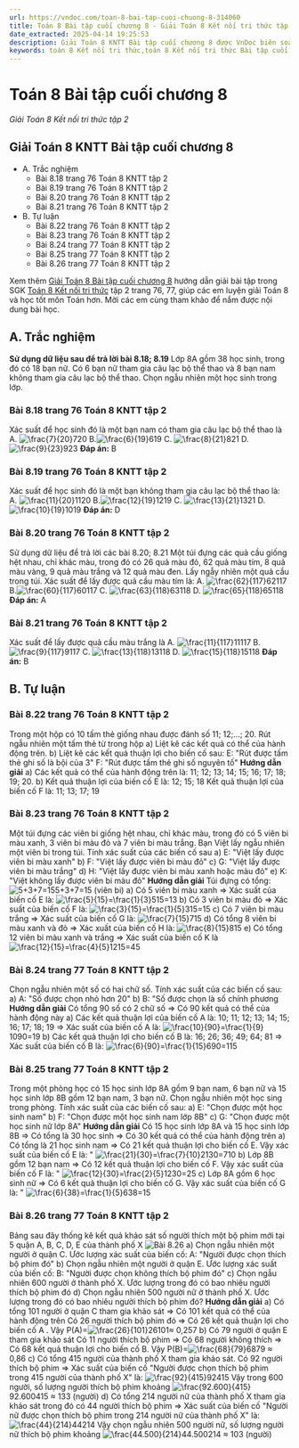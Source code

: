 ```yaml
---
url: https://vndoc.com/toan-8-bai-tap-cuoi-chuong-8-314060
title: Toán 8 Bài tập cuối chương 8 - Giải Toán 8 Kết nối tri thức tập 2 - VnDoc.com
date_extracted: 2025-04-14 19:25:53
description: Giải Toán 8 KNTT Bài tập cuối chương 8 được VnDoc biên soạn lời giải nhằm giúp các em nắm được nội dung được học trong bài, luyện giải Toán 8 hiệu quả.
keywords: toán 8 Kết nối tri thức,toán 8 Kết nối tri thức Bài tập cuối chương 8,toán lớp 8 Kết nối tri thức,giải toán 8 Kết nối tri thức,giải sgk toán 8 Kết nối tri thức,sgk toán 8 Kết nối tri thức,toán 8 Bài tập cuối chương 8,giải toán 8 ctst,giải toán 8 Bài tập cuối chương 8,giải toán 8 kntt,toán 8 kntt,giải toán 8 kntt Bài tập cuối chương 8,giải toán 8 kết nối tri thức Bài tập cuối chương 8
---
```


# Toán 8 Bài tập cuối chương 8
 _Giải Toán 8 Kết nối tri thức tập 2_
## Giải Toán 8 KNTT Bài tập cuối chương 8
  * A. Trắc nghiệm
    * Bài 8.18 trang 76 Toán 8 KNTT tập 2
    * Bài 8.19 trang 76 Toán 8 KNTT tập 2
    * Bài 8.20 trang 76 Toán 8 KNTT tập 2
    * Bài 8.21 trang 76 Toán 8 KNTT tập 2
  * B. Tự luận
    * Bài 8.22 trang 76 Toán 8 KNTT tập 2
    * Bài 8.23 trang 76 Toán 8 KNTT tập 2
    * Bài 8.24 trang 77 Toán 8 KNTT tập 2
    * Bài 8.25 trang 77 Toán 8 KNTT tập 2
    * Bài 8.26 trang 77 Toán 8 KNTT tập 2

Xem thêm
[Giải Toán 8 Bài tập cuối chương 8](<https://vndoc.com/toan-8-bai-tap-cuoi-chuong-8-314060>) hướng dẫn giải bài tập trong SGK [Toán 8 Kết nối tri thức](<https://vndoc.com/toan-8-ket-noi-tri-thuc>) tập 2 trang 76, 77, giúp các em luyện giải Toán 8 và học tốt môn Toán hơn. Mời các em cùng tham khảo để nắm được nội dung bài học.
## A. Trắc nghiệm
**Sử dụng dữ liệu sau để trả lời bài 8.18; 8.19**
Lớp 8A gồm 38 học sinh, trong đó có 18 bạn nữ. Có 6 bạn nữ tham gia câu lạc bộ thể thao và 8 bạn nam không tham gia câu lạc bộ thể thao. Chọn ngẫu nhiên một học sinh trong lớp.
### Bài 8.18 trang 76 Toán 8 KNTT tập 2
Xác suất để học sinh đó là một bạn nam có tham gia câu lạc bộ thể thao là
A. ![\\frac{7}{20}](https://i.vdoc.vn/data/image/blank.png)720
B.![\\frac{6}{19}](https://i.vdoc.vn/data/image/blank.png)619
C. ![\\frac{8}{21}](https://i.vdoc.vn/data/image/blank.png)821
D. ![\\frac{9}{23}](https://i.vdoc.vn/data/image/blank.png)923
**Đáp án:** B
### Bài 8.19 trang 76 Toán 8 KNTT tập 2
Xác suất để học sinh đó là một bạn không tham gia câu lạc bộ thể thao là:
A. ![\\frac{11}{20}](https://i.vdoc.vn/data/image/blank.png)1120
B.![\\frac{12}{19}](https://i.vdoc.vn/data/image/blank.png)1219
C. ![\\frac{13}{21}](https://i.vdoc.vn/data/image/blank.png)1321
D. ![\\frac{10}{19}](https://i.vdoc.vn/data/image/blank.png)1019
**Đáp án:** D
### Bài 8.20 trang 76 Toán 8 KNTT tập 2
Sử dụng dữ liệu để trả lời các bài 8.20; 8.21
Một túi đựng các quả cầu giống hệt nhau, chỉ khác màu, trong đó có 26 quả màu đỏ, 62 quả màu tím, 8 quả màu vàng, 9 quả màu trắng và 12 quả màu đen. Lấy ngẫy nhiên một quả cầu trong túi.
Xác suất để lấy được quả cầu màu tím là:
A. ![\\frac{62}{117}](https://i.vdoc.vn/data/image/blank.png)62117
B.![\\frac{60}{117}](https://i.vdoc.vn/data/image/blank.png)60117
C. ![\\frac{63}{118}](https://i.vdoc.vn/data/image/blank.png)63118
D. ![\\frac{65}{118}](https://i.vdoc.vn/data/image/blank.png)65118
**Đáp án:** A
### Bài 8.21 trang 76 Toán 8 KNTT tập 2
Xác suất để lấy được quả cầu màu trắng là
A. ![\\frac{11}{117}](https://i.vdoc.vn/data/image/blank.png)11117
B.![\\frac{9}{117}](https://i.vdoc.vn/data/image/blank.png)9117
C. ![\\frac{13}{118}](https://i.vdoc.vn/data/image/blank.png)13118
D. ![\\frac{15}{118}](https://i.vdoc.vn/data/image/blank.png)15118
**Đáp án:** B
## B. Tự luận
### Bài 8.22 trang 76 Toán 8 KNTT tập 2
Trong một hộp có 10 tấm thẻ giống nhau được đánh số 11; 12;...; 20. Rút ngẫu nhiên một tấm thẻ từ trong hộp
a\) Liệt kê các kết quả có thể của hành động trên.
b\) Liệt kê các kết quả thuận lợi cho biến cố sau:
E: "Rút được tấm thẻ ghi số là bội của 3"
F: "Rút được tấm thẻ ghi số nguyên tố"
**Hướng dẫn giải**
a\) Các kết quả có thể của hành động trên là: 11; 12; 13; 14; 15; 16; 17; 18; 19; 20.
b\) Kết quả thuận lợi của biến cố E là: 12; 15; 18
Kết quả thuận lợi của biến cố F là: 11; 13; 17; 19
### Bài 8.23 trang 76 Toán 8 KNTT tập 2
Một túi đựng các viên bi giống hệt nhau, chỉ khác màu, trong đó có 5 viên bi màu xanh, 3 viên bi màu đỏ và 7 viên bi màu trắng. Bạn Việt lấy ngẫu nhiên một viên bi trong túi. Tính xác suất của các biến cố sau
a\) E: "Việt lấy được viên bi màu xanh"
b\) F: "Việt lấy được viên bi màu đỏ"
c\) G: "Việt lấy được viên bi màu trắng"
d\) H: "Việt lấy được viên bi màu xanh hoặc màu đỏ"
e\) K: "Việt không lấy được viên bi màu đỏ"
**Hướng dẫn giải**
Túi đựng có tổng: ![5+3+7=15](https://i.vdoc.vn/data/image/blank.png)5+3+7=15 \(viên bi\)
a\) Có 5 viên bi màu xanh => Xác suất của biến cố E là: ![\\frac{5}{15}=\\frac{1}{3}](https://i.vdoc.vn/data/image/blank.png)515=13
b\) Có 3 viên bi màu đỏ => Xác suất của biến cố F là: ![\\frac{3}{15}=\\frac{1}{5}](https://i.vdoc.vn/data/image/blank.png)315=15
c\) Có 7 viên bi màu trắng => Xác suất của biến cố G là: ![\\frac{7}{15}](https://i.vdoc.vn/data/image/blank.png)715
d\) Có tổng 8 viên bi màu xanh và đỏ => Xác xuất của biến cố H là: ![\\frac{8}{15}](https://i.vdoc.vn/data/image/blank.png)815
e\) Có tổng 12 viên bi màu xanh và trắng => Xác suất của biến cố K là ![\\frac{12}{15}=\\frac{4}{5}](https://i.vdoc.vn/data/image/blank.png)1215=45
### Bài 8.24 trang 77 Toán 8 KNTT tập 2
Chọn ngẫu nhiên một số có hai chữ số. Tính xác suất của các biến cố sau:
a\) A: "Số được chọn nhỏ hơn 20"
b\) B: "Số được chọn là số chính phương
**Hướng dẫn giải**
Có tổng 90 số có 2 chữ số => Có 90 kết quả có thể của hành động này
a\) Các kết quả thuận lợi của biến cố A là: 10; 11; 12; 13; 14; 15; 16; 17; 18; 19 => Xác suất của biến cố A là: ![\\frac{10}{90}=\\frac{1}{9}](https://i.vdoc.vn/data/image/blank.png)1090=19
b\) Các kết quả thuận lợi cho biến cố B là: 16; 26; 36; 49; 64; 81 => Xác suất của biến cố B là: ![\\frac{6}{90}=\\frac{1}{15}](https://i.vdoc.vn/data/image/blank.png)690=115
### Bài 8.25 trang 77 Toán 8 KNTT tập 2
Trong một phòng học có 15 học sinh lớp 8A gồm 9 bạn nam, 6 bạn nữ và 15 học sinh lớp 8B gồm 12 bạn nam, 3 bạn nữ. Chọn ngẫu nhiên một học sing trong phòng. Tính xác suất của các biến cố sau:
a\) E: "Chọn được một học sinh nam"
b\) F: "Chọn được một học sinh nam lớp 8B"
c\) G: "Chọn được một học sinh nữ lớp 8A"
**Hướng dẫn giải**
Có 15 học sinh lớp 8A và 15 học sinh lớp 8B => Có tổng là 30 học sinh => Có 30 kết quả có thể của hành động trên
a\) Có tổng là 21 học sinh nam => Có 21 kết quả thuận lợi cho biến cố E. Vậy xác suất của biến cố E là: " ![\\frac{21}{30}=\\frac{7}{10}](https://i.vdoc.vn/data/image/blank.png)2130=710
b\) Lớp 8B gồm 12 bạn nam => Có 12 kết quả thuận lợi cho biến cố F. Vậy xác suất của biến cố F là: " ![\\frac{12}{30}=\\frac{2}{5}](https://i.vdoc.vn/data/image/blank.png)1230=25
c\) Lớp 8A gồm 6 học sinh nữ => Có 6 kết quả thuận lợi cho biến cố G. Vậy xác suất của biến cố G là: " ![\\frac{6}{38}=\\frac{1}{5}](https://i.vdoc.vn/data/image/blank.png)638=15
### Bài 8.26 trang 77 Toán 8 KNTT tập 2
Bảng sau đây thống kê kết quả khảo sát số người thích một bộ phim mới tại 5 quận A, B, C, D, E của thành phố X
![Bài 8.26](https://i.vdoc.vn/data/image/2024/01/13/Bai-tap-cuoi-chuong-8-1.jpg)
a\) Chọn ngẫu nhiên một người ở quận C. Ước lượng xác suất của biến cố:
A: "Người được chọn thích bộ phim đó"
b\) Chọn ngẫu nhiên một người ở quận E. Ước lượng xác suất của biến cố:
B: "Người được chọn không thích bộ phim đó"
c\) Chọn ngẫu nhiên 600 người ở thành phố X. Ước lượng trong đó có bao nhiêu người thích bộ phim đó
d\) Chọn ngẫu nhiên 500 người nữ ở thành phố X. Ước lượng trong đó có bao nhiêu người thích bộ phim đó?
**Hướng dẫn giải**
a\) Có tổng 101 người ở quận C tham gia khảo sát => Có 101 kết quả có thể của hành động trên
Có 26 người thích bộ phim đó => Có 26 kết quả thuận lợi cho biến cố A . Vậy P\(A\)=![\\frac{26}{101}](https://i.vdoc.vn/data/image/blank.png)26101≈ 0,257
b\) Có 79 người ở quận E tham gia khảo sát
Có 11 người thích bộ phim => Có 68 người không thích => Có 68 kết quả thuận lợi cho biến cố B. Vậy P\(B\)=![\\frac{68}{79}](https://i.vdoc.vn/data/image/blank.png)6879 ≈ 0,86
c\) Có tổng 415 người của thành phố X tham gia khảo sát. Có 92 người thích bộ phim => Xác suất của biến cố "Người được chọn thích bộ phim trong 415 người của thành phố X" là: ![\\frac{92}{415}](https://i.vdoc.vn/data/image/blank.png)92415
Vậy trong 600 người, số lượng người thích bộ phim khoảng ![\\frac{92.600}{415}](https://i.vdoc.vn/data/image/blank.png)92.600415 ≈ 133 \(người\)
d\) Có tổng 214 người nữ của thành phố X tham gia khảo sát trong đó có 44 người thích bộ phim => Xác suất của biến cố "Người nữ được chọn thích bộ phim trong 214 người nữ của thành phố X" là: ![\\frac{44}{214}](https://i.vdoc.vn/data/image/blank.png)44214
Vậy chọn ngẫu nhiên 500 người nữ, số lượng người nữ thích bộ phim khoảng ![\\frac{44.500}{214}](https://i.vdoc.vn/data/image/blank.png)44.500214 ≈ 103 \(người\)

